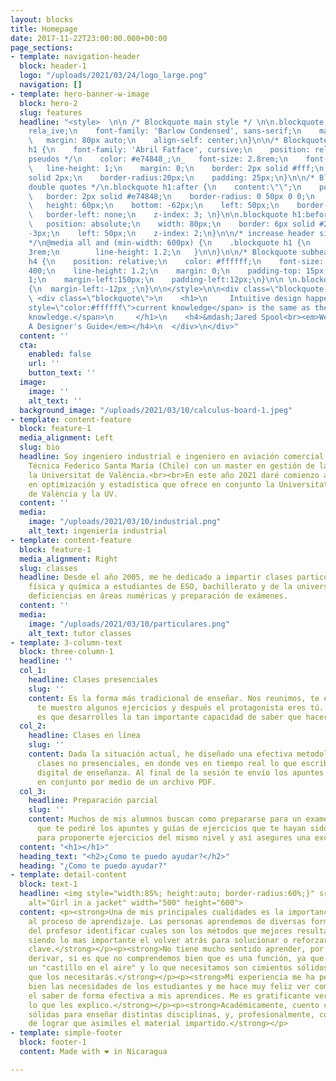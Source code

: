 ```yaml
---
layout: blocks
title: Homepage
date: 2017-11-22T23:00:00.000+00:00
page_sections:
- template: navigation-header
  block: header-1
  logo: "/uploads/2021/03/24/logo_large.png"
  navigation: []
- template: hero-banner-w-image
  block: hero-2
  slug: features
  headline: "<style>  \n\n /* Blockquote main style */ \n\n.blockquote {    position:
    rela_ive;\n    font-family: 'Barlow Condensed', sans-serif;\n    max-width: 620px;\n
    \   margin: 80px auto;\n    align-self: center;\n}\n\n/* Blockquote header */\n.blockquote
    h1 {\n    font-family: 'Abril Fatface', cursive;\n    position: relative; /* for
    pseudos */\n    color: #e74848_;\n_   font-size: 2.8rem;\n    font-weight: normal;\n
    \   line-height: 1;\n    margin: 0;\n    border: 2px solid #fff;\n    border:
    solid 2px;\n    border-radius:20px;\n    padding: 25px;\n}\n\n/* Blockquote right
    double quotes */\n.blockquote h1:after {\n    content:\"\";\n    position: absolute;\n
    \   border: 2px solid #e74848;\n    border-radius: 0 50px 0 0;\n    width: 60px;\n
    \   height: 60px;\n    bottom: -62px;\n    left: 50px;\n    border-bottom: none;\n
    \   border-left: none;\n    z-index: 3; \n}\n\n.blockquote h1:before {\n    content:\"\";\n
    \   position: absolute;\n    width: 80px;\n    border: 6px solid #292a2b;\n    bottom:
    -3px;\n    left: 50px;\n    z-index: 2;\n}\n\n/* increase header size after 600px
    */\n@media all and (min-width: 600px) {\n    .blockquote h1 {\n        font-size:
    3rem;\n        line-height: 1.2;\n   }\n\n}\n\n/* Blockquote subheader */\n.blockquote
    h4 {\n    position: relative;\n    color: #ffffff;\n    font-size: 1.3rem;\n    font-weight:
    400;\n    line-height: 1.2;\n    margin: 0;\n    padding-top: 15px;\n    z-index:
    1;\n    margin-left:150px;\n    padding-left:12px;\n}\n\n \n.blockquote h4:first-letter
    {\n  margin-left:-12px_;\n}\n\n</style>\n\n<div class=\"blockquote-wrapper\">\n
    \ <div class=\"blockquote\">\n    <h1>\n     Intuitive design happens when <span
    style=\"color:#ffffff\">current knowledge</span> is the same as the <span style=\"color:#ffffff\">target
    knowledge.</span>\n     </h1>\n    <h4>&mdash;Jared Spool<br><em>Web Site Usability:
    A Designer's Guide</em></h4>\n  </div>\n</div>"
  content: ''
  cta:
    enabled: false
    url: ''
    button_text: ''
  image:
    image: ''
    alt_text: ''
  background_image: "/uploads/2021/03/10/calculus-board-1.jpeg"
- template: content-feature
  block: feature-1
  media_alignment: Left
  slug: bio
  headline: Soy ingeniero industrial e ingeniero en aviación comercial de la Universidad
    Técnica Federico Santa María (Chile) con un master en gestión de la calidad en
    la Universitat de València.<br><br>En este año 2021 daré comienzo a un doctorado
    en optimización y estadística que ofrece en conjunto la Universitat Politécnica
    de València y la UV.
  content: ''
  media:
    image: "/uploads/2021/03/10/industrial.png"
    alt_text: ingeniería industrial
- template: content-feature
  block: feature-1
  media_alignment: Right
  slug: classes
  headline: Desde el año 2005, me he dedicado a impartir clases particulares de matemáticas,
    física y química a estudiantes de ESO, bachillerato y de la universidad para superar
    deficiencias en áreas numéricas y preparación de exámenes.
  content: ''
  media:
    image: "/uploads/2021/03/10/particulares.png"
    alt_text: tutor classes
- template: 3-column-text
  block: three-column-1
  headline: ''
  col_1:
    headline: Clases presenciales
    slug: ''
    content: Es la forma más tradicional de enseñar. Nos reunimos, te enseño la teoría,
      te muestro algunos ejercicios y después el protagonista eres tú. Lo más importante
      es que desarrolles la tan importante capacidad de saber que hacer en cada caso.
  col_2:
    headline: Clases en línea
    slug: ''
    content: Dada la situación actual, he diseñado una efectiva metodología de realizar
      clases no presenciales, en donde ves en tiempo real lo que escribo en mi dispositivo
      digital de enseñanza. Al final de la sesión te envío los apuntes que realicemos
      en conjunto por medio de un archivo PDF.
  col_3:
    headline: Preparación parcial
    slug: ''
    content: Muchos de mis alumnos buscan como prepararse para un examen. Es por esto
      que te pediré los apuntes y guías de ejercicios que te hayan sido entregados,
      para proponerte ejercicios del mismo nivel y así asegures una excelente calificación.​
  content: "<h1></h1>"
  heading_text: "<h2>¿Como te puedo ayudar?</h2>"
  heading: "¿Como te puedo ayudar?"
- template: detail-content
  block: text-1
  headline: <img style="width:85%; height:auto; border-radius:60%;}" src="https://profematesvalencia.net/uploads/1/3/5/5/135504880/marcel_orig.jpg"
    alt="Girl in a jacket" width="500" height="600">
  content: <p><strong>Una de mis principales cualidades es la importancia que le doy
    al proceso de aprendizaje. Las personas aprendemos de diversas formas y es labor
    del profesor identificar cuales son los métodos que mejores resultados generan,
    siendo lo mas importante el volver atrás para solucionar o reforzar algunos conceptos
    clave.</strong></p><p><strong>No tiene mucho sentido aprender, por ejemplo, a
    derivar, si es que no comprendemos bien que es una función, ya que no haríamos
    un "castillo en el aire" y lo que necesitamos son cimientos sólidos, te aseguro
    que los necesitarás.</strong></p><p><strong>Mi experiencia me ha permitido conocer
    bien las necesidades de los estudiantes y me hace muy feliz ver como logro traspasar
    el saber de forma efectiva a mis aprendices. Me es gratificante ver que comprenden
    lo que les explico.</strong></p><p><strong>Académicamente, cuento con bases muy
    sólidas para enseñar distintas disciplinas, y, profesionalmente, con la habilidad
    de lograr que asimiles el material impartido.</strong></p>
- template: simple-footer
  block: footer-1
  content: Made with ❤︎ in Nicaragua

---
```

